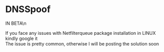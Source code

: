 # DNSSpoof

IN BETA\n

If you face any issues with Netfilterqueue package installation in LINUX kindly google it<br />
The issue is pretty common, otherwise I will be posting the solution soon<br />
